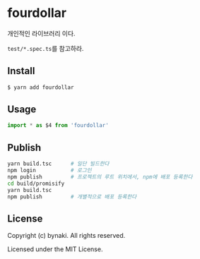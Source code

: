# fourdollar

개인적인 라이브러리 이다.

`test/*.spec.ts`를 참고하라.


## Install

```bash
$ yarn add fourdollar
```


## Usage

```ts
import * as $4 from 'fourdollar'
```


## Publish

```bash
yarn build.tsc      # 일단 빌드한다
npm login           # 로그인
npm publish         # 프로젝트의 루트 위치에서, npm에 배포 등록한다
cd build/promisify
yarn build.tsc
npm publish         # 개별적으로 배포 등록한다
```


## License

Copyright (c) bynaki. All rights reserved.

Licensed under the MIT License.
